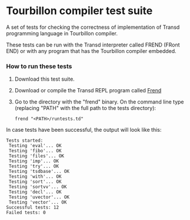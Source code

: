 # Tourbillon compiler test suite

A set of tests for checking the correctness of implementation of Transd programming language in Tourbillon compiler.

These tests can be run with the Transd interpreter called FREND (FRont END) or with any program that has the Tourbillon compiler embedded.

### How to run these tests

1. Download this test suite.

2. Download or compile the Transd REPL program called [Frend](https://github.com/transd-lang/frend)

3. Go to the directory with the "frend" binary. 
   On the command line type (replacing "PATH" with the full path to the tests directory):
  
   `frend "<PATH>/runtests.td"`

In case tests have been successful, the output will look like this:

```
Tests started:
 Testing 'eval'... OK
 Testing 'fibo'... OK
 Testing 'files'... OK
 Testing 'imp'... OK
 Testing 'try'... OK
 Testing 'tsdbase'... OK
 Testing 'with'... OK
 Testing 'sort'... OK
 Testing 'sortvv'... OK
 Testing 'decl'... OK
 Testing 'uvector'... OK
 Testing 'vector'... OK
Successful tests: 12
Failed tests: 0
```

